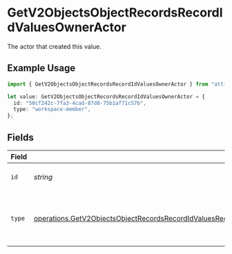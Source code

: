 # GetV2ObjectsObjectRecordsRecordIdValuesOwnerActor

The actor that created this value.

## Example Usage

```typescript
import { GetV2ObjectsObjectRecordsRecordIdValuesOwnerActor } from "attio-js/models/operations";

let value: GetV2ObjectsObjectRecordsRecordIdValuesOwnerActor = {
  id: "50cf242c-7fa3-4cad-87d0-75b1af71c57b",
  type: "workspace-member",
};
```

## Fields

| Field                                                                                                                                                                                                                                                    | Type                                                                                                                                                                                                                                                     | Required                                                                                                                                                                                                                                                 | Description                                                                                                                                                                                                                                              |
| -------------------------------------------------------------------------------------------------------------------------------------------------------------------------------------------------------------------------------------------------------- | -------------------------------------------------------------------------------------------------------------------------------------------------------------------------------------------------------------------------------------------------------- | -------------------------------------------------------------------------------------------------------------------------------------------------------------------------------------------------------------------------------------------------------- | -------------------------------------------------------------------------------------------------------------------------------------------------------------------------------------------------------------------------------------------------------- |
| `id`                                                                                                                                                                                                                                                     | *string*                                                                                                                                                                                                                                                 | :heavy_minus_sign:                                                                                                                                                                                                                                       | An ID to identify the actor.                                                                                                                                                                                                                             |
| `type`                                                                                                                                                                                                                                                   | [operations.GetV2ObjectsObjectRecordsRecordIdValuesRecordsResponse200ApplicationJSONResponseBodyData8OwnerActorType](../../models/operations/getv2objectsobjectrecordsrecordidvaluesrecordsresponse200applicationjsonresponsebodydata8owneractortype.md) | :heavy_minus_sign:                                                                                                                                                                                                                                       | The type of actor. [Read more information on actor types here](/docs/actors).                                                                                                                                                                            |